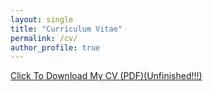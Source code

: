 ```yaml
---
layout: single
title: "Curriculum Vitae"
permalink: /cv/
author_profile: true
---
```


[Click To Download My CV (PDF)(Unfinished!!!)](/assets/pdf/CV.pdf)